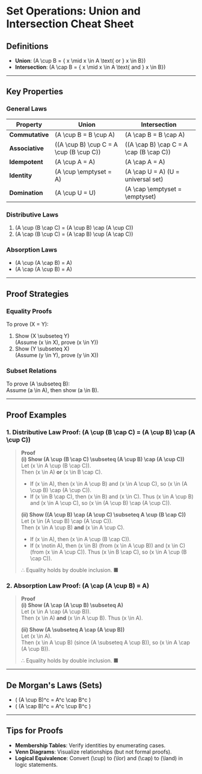 # Set Operations: Union and Intersection Cheat Sheet

## Definitions
- **Union**: \(A \cup B = \{ x \mid x \in A \text{ or } x \in B\}\)
- **Intersection**: \(A \cap B = \{ x \mid x \in A \text{ and } x \in B\}\)

---

## Key Properties
### General Laws
| Property          | Union                               | Intersection                         |
|-------------------|-------------------------------------|--------------------------------------|
| **Commutative**   | \(A \cup B = B \cup A\)             | \(A \cap B = B \cap A\)              |
| **Associative**   | \((A \cup B) \cup C = A \cup (B \cup C)\) | \((A \cap B) \cap C = A \cap (B \cap C)\) |
| **Idempotent**    | \(A \cup A = A\)                    | \(A \cap A = A\)                     |
| **Identity**      | \(A \cup \emptyset = A\)            | \(A \cap U = A\) (U = universal set) |
| **Domination**    | \(A \cup U = U\)                    | \(A \cap \emptyset = \emptyset\)     |

### Distributive Laws
1. \(A \cup (B \cap C) = (A \cup B) \cap (A \cup C)\)
2. \(A \cap (B \cup C) = (A \cap B) \cup (A \cap C)\)

### Absorption Laws
- \(A \cup (A \cap B) = A\)
- \(A \cap (A \cup B) = A\)

---

## Proof Strategies
### Equality Proofs
To prove \(X = Y\):
1. Show \(X \subseteq Y\)  
   (Assume \(x \in X\), prove \(x \in Y\))
2. Show \(Y \subseteq X\)  
   (Assume \(y \in Y\), prove \(y \in X\))

### Subset Relations
To prove \(A \subseteq B\):  
Assume \(a \in A\), then show \(a \in B\).

---

## Proof Examples
### 1. Distributive Law Proof: \(A \cup (B \cap C) = (A \cup B) \cap (A \cup C)\)
> **Proof**  
> **(i) Show \(A \cup (B \cap C) \subseteq (A \cup B) \cap (A \cup C)\)**  
> Let \(x \in A \cup (B \cap C)\).  
> Then \(x \in A\) **or** \(x \in B \cap C\).  
> - If \(x \in A\), then \(x \in A \cup B\) and \(x \in A \cup C\), so \(x \in (A \cup B) \cap (A \cup C)\).  
> - If \(x \in B \cap C\), then \(x \in B\) and \(x \in C\). Thus \(x \in A \cup B\) and \(x \in A \cup C\), so \(x \in (A \cup B) \cap (A \cup C)\).  
>   
> **(ii) Show \((A \cup B) \cap (A \cup C) \subseteq A \cup (B \cap C)\)**  
> Let \(x \in (A \cup B) \cap (A \cup C)\).  
> Then \(x \in A \cup B\) **and** \(x \in A \cup C\).  
> - If \(x \in A\), then \(x \in A \cup (B \cap C)\).  
> - If \(x \notin A\), then \(x \in B\) (from \(x \in A \cup B\)) and \(x \in C\) (from \(x \in A \cup C\)). Thus \(x \in B \cap C\), so \(x \in A \cup (B \cap C)\).  
>   
> ∴ Equality holds by double inclusion. ■

### 2. Absorption Law Proof: \(A \cap (A \cup B) = A\)
> **Proof**  
> **(i) Show \(A \cap (A \cup B) \subseteq A\)**  
> Let \(x \in A \cap (A \cup B)\).  
> Then \(x \in A\) **and** \(x \in A \cup B\). Thus \(x \in A\).  
>   
> **(ii) Show \(A \subseteq A \cap (A \cup B)\)**  
> Let \(x \in A\).  
> Then \(x \in A \cup B\) (since \(A \subseteq A \cup B\)), so \(x \in A \cap (A \cup B)\).  
>   
> ∴ Equality holds by double inclusion. ■

---

## De Morgan's Laws (Sets)
- \( (A \cup B)^c = A^c \cap B^c \)  
- \( (A \cap B)^c = A^c \cup B^c \)

---

## Tips for Proofs
- **Membership Tables**: Verify identities by enumerating cases.  
- **Venn Diagrams**: Visualize relationships (but not formal proofs).  
- **Logical Equivalence**: Convert \(\cup\) to \(\lor\) and \(\cap\) to \(\land\) in logic statements.  